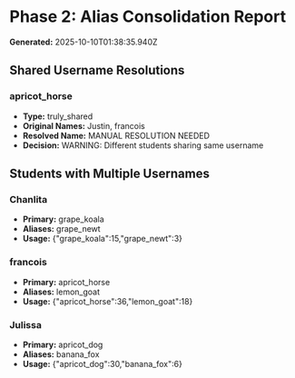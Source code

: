 # Phase 2: Alias Consolidation Report

**Generated:** 2025-10-10T01:38:35.940Z

## Shared Username Resolutions

### apricot_horse
- **Type:** truly_shared
- **Original Names:** Justin, francois
- **Resolved Name:** MANUAL RESOLUTION NEEDED
- **Decision:** WARNING: Different students sharing same username

## Students with Multiple Usernames

### Chanlita
- **Primary:** grape_koala
- **Aliases:** grape_newt
- **Usage:** {"grape_koala":15,"grape_newt":3}

### francois
- **Primary:** apricot_horse
- **Aliases:** lemon_goat
- **Usage:** {"apricot_horse":36,"lemon_goat":18}

### Julissa
- **Primary:** apricot_dog
- **Aliases:** banana_fox
- **Usage:** {"apricot_dog":30,"banana_fox":6}

